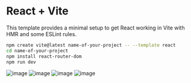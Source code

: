 # React + Vite

This template provides a minimal setup to get React working in Vite with HMR and some ESLint rules.

```bash
npm create vite@latest name-of-your-project -- --template react
cd name-of-your-project
npm install react-router-dom
npm run dev
```

![image](https://github.com/GiovanniMatos/ReactJS-shop-site/assets/99231397/354a2a29-6ff6-4eb3-9206-89eda7c53f4c)
![image](https://github.com/GiovanniMatos/ReactJS-shop-site/assets/99231397/0d8329ab-f10d-49a5-90aa-3f5e7e3234c5)
![image](https://github.com/GiovanniMatos/ReactJS-shop-site/assets/99231397/2b9dc9fa-5022-4b43-8f78-088bd0ba045a)
![image](https://github.com/GiovanniMatos/ReactJS-shop-site/assets/99231397/cdd5f698-a34c-44e9-9488-cf5ef30b9616)
